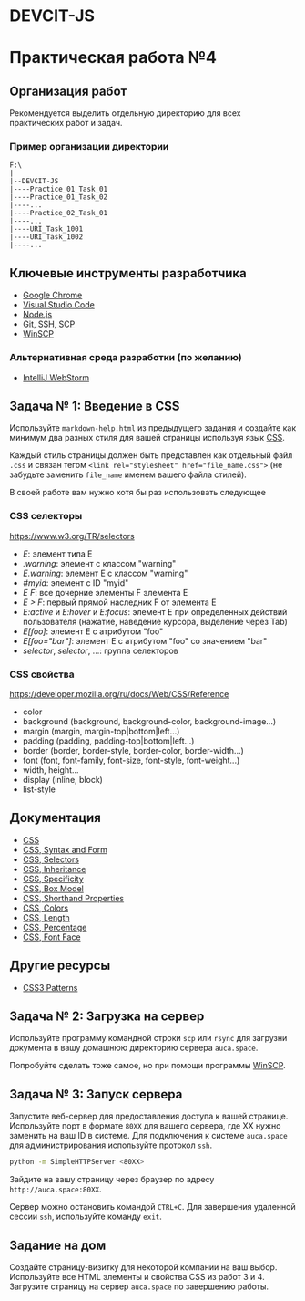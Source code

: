 # DEVCIT-JS
Практическая работа №4
======================

## Организация работ

Рекомендуется выделить отдельную директорию для всех практических работ и задач.

### Пример организации директории

```
F:\
|
|--DEVCIT-JS
|----Practice_01_Task_01
|----Practice_01_Task_02
|----...
|----Practice_02_Task_01
|----...
|----URI_Task_1001
|----URI_Task_1002
|----...
```

## Ключевые инструменты разработчика

* [Google Chrome](https://www.google.com/chrome)
* [Visual Studio Code](https://code.visualstudio.com)
* [Node.js](https://nodejs.org/en)
* [Git, SSH, SCP](https://git-scm.com/)
* [WinSCP](https://winscp.net/eng/downloads.php)

### Альтернативная среда разработки (по желанию)

* [IntelliJ WebStorm](https://www.jetbrains.com/webstorm)

## Задача № 1: Введение в CSS

Используйте `markdown-help.html` из предыдущего задания и создайте как минимум два
разных стиля для вашей страницы используя язык [CSS](https://developer.mozilla.org/ru/docs/Web/CSS).

Каждый стиль страницы должен быть представлен как отдельный файл `.css` и связан
тегом `<link rel="stylesheet" href="file_name.css">` (не забудьте заменить
`file_name` именем вашего файла стилей).

В своей работе вам нужно хотя бы раз использовать следующее

### CSS селекторы

<https://www.w3.org/TR/selectors>

* _E_: элемент типа E
* _.warning_: элемент с классом "warning"
* _E.warning_: элемент E с классом "warning"
* _#myid_: элемент с ID "myid"
* _E F_: все дочерние элементы F элемента E
* _E > F_: первый прямой наследник F от элемента E
* _E:active_ и _E:hover_ и _E:focus_: элемент E при определенных действий пользователя (нажатие, наведение курсора, выделение через Tab)
* _E[foo]_: элемент E с атрибутом "foo"
* _E[foo="bar"]_: элемент E с атрибутом "foo" со значением "bar"
* _selector_, _selector_, ...: группа селекторов

### CSS свойства

<https://developer.mozilla.org/ru/docs/Web/CSS/Reference>

* color
* background (background, background-color, background-image...)
* margin (margin, margin-top|bottom|left...)
* padding (padding, padding-top|bottom|left...)
* border (border, border-style, border-color, border-width...)
* font (font, font-family, font-size, font-style, font-weight...)
* width, height...
* display (inline, block)
* list-style

## Документация

* [CSS](https://developer.mozilla.org/ru/docs/Web/CSS)
* [CSS, Syntax and Form](https://developer.mozilla.org/ru/docs/Web/CSS/Syntax)
* [CSS, Selectors](https://developer.mozilla.org/ru/docs/Web/Guide/CSS/Getting_started/Selectors)
* [CSS, Inheritance](https://developer.mozilla.org/ru/docs/Web/CSS/inheritance)
* [CSS, Specificity](https://developer.mozilla.org/ru/docs/Web/CSS/Specificity)
* [CSS, Box Model](https://developer.mozilla.org/ru/docs/Web/CSS/CSS_Box_Model/Introduction_to_the_CSS_box_model)
* [CSS, Shorthand Properties](https://developer.mozilla.org/ru/docs/Web/CSS/Shorthand_properties)
* [CSS, Colors](https://developer.mozilla.org/ru/docs/Web/CSS/color_value)
* [CSS, Length](https://developer.mozilla.org/ru/docs/Web/CSS/length)
* [CSS, Percentage](https://developer.mozilla.org/ru/docs/Web/CSS/percentage)
* [CSS, Font Face](https://developer.mozilla.org/ru/docs/Web/CSS/@font-face)

## Другие ресурсы

* [CSS3 Patterns](http://lea.verou.me/css3patterns)

## Задача № 2: Загрузка на сервер

Используйте программу командной строки `scp` или `rsync` для загрузни документа в вашу домашнюю директорию сервера `auca.space`.

Попробуйте сделать тоже самое, но при помощи программы [WinSCP]( https://winscp.net/eng/downloads.php).

## Задача № 3: Запуск сервера

Запустите веб-сервер для предоставления доступа к вашей странице. Используйте порт в формате `80XX` для вашего сервера, где XX нужно заменить на ваш ID в системе. Для подключения к системе `auca.space` для администрирования используйте протокол `ssh`.

```bash
python -m SimpleHTTPServer <80XX>
```

Зайдите на вашу страницу через браузер по адресу `http://auca.space:80XX`.

Сервер можно остановить командой `CTRL+C`. Для завершения удаленной сессии `ssh`, используйте команду `exit`.

## Задание на дом

Создайте страницу-визитку для некоторой компании на ваш выбор. Используйте все HTML элементы и свойства CSS
из работ 3 и 4. Загрузите страницу на сервер `auca.space` по завершению работы.
